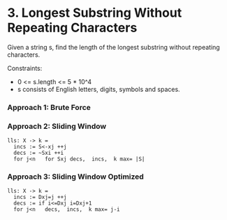# 3. Longest Substring Without Repeating Characters

Given a string s, find the length of the longest substring without repeating characters.

Constraints:

- 0 <= s.length <= 5 * 10^4
- s consists of English letters, digits, symbols and spaces.


### Approach 1: Brute Force

### Approach 2: Sliding Window
```
lls: X -> k =
  incs := S<-xj ++j
  decs := ~Sxi ++i
  for j<n   for Sxj decs,  incs,  k max= |S|
```

### Approach 3: Sliding Window Optimized
```
lls: X -> k =
  incs := Dxj=j ++j
  decs := if i<=Dxj i=Dxj+1 
  for j<n   decs,  incs,  k max= j-i
```
